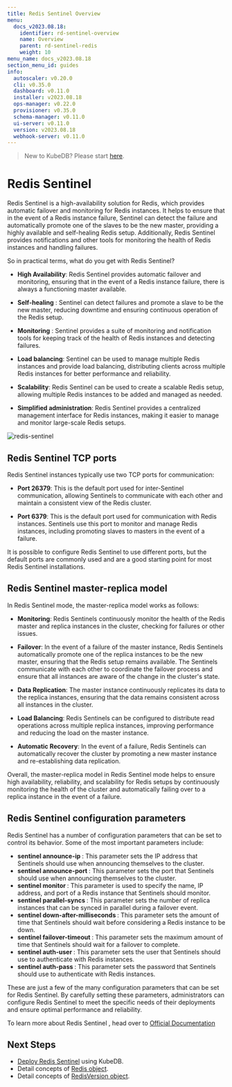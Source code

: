 ```yaml
---
title: Redis Sentinel Overview
menu:
  docs_v2023.08.18:
    identifier: rd-sentinel-overview
    name: Overview
    parent: rd-sentinel-redis
    weight: 10
menu_name: docs_v2023.08.18
section_menu_id: guides
info:
  autoscaler: v0.20.0
  cli: v0.35.0
  dashboard: v0.11.0
  installer: v2023.08.18
  ops-manager: v0.22.0
  provisioner: v0.35.0
  schema-manager: v0.11.0
  ui-server: v0.11.0
  version: v2023.08.18
  webhook-server: v0.11.0
---
```


> New to KubeDB? Please start [here](/docs/v2023.08.18/README).

# Redis Sentinel

Redis Sentinel is a high-availability solution for Redis, which provides automatic failover and monitoring for Redis instances.
It helps to ensure that in the event of a Redis instance failure, Sentinel can detect the failure and automatically promote one of the slaves
to be the new master, providing a highly available and self-healing Redis setup. Additionally, Redis Sentinel provides notifications and other 
tools for monitoring the health of Redis instances and handling failures.

So in practical terms, what do you get with Redis Sentinel?

- **High Availability**: Redis Sentinel provides automatic failover and monitoring, ensuring that in the event of a Redis instance failure, there is always a functioning master available.

- **Self-healing** : Sentinel can detect failures and promote a slave to be the new master, reducing downtime and ensuring continuous operation of the Redis setup.

- **Monitoring** : Sentinel provides a suite of monitoring and notification tools for keeping track of the health of Redis instances and detecting failures.

- **Load balancing**: Sentinel can be used to manage multiple Redis instances and provide load balancing, distributing clients across multiple Redis instances for better performance and reliability.

- **Scalability**: Redis Sentinel can be used to create a scalable Redis setup, allowing multiple Redis instances to be added and managed as needed.

- **Simplified administration**: Redis Sentinel provides a centralized management interface for Redis instances, making it easier to manage and monitor large-scale Redis setups.




![redis-sentinel](/docs/v2023.08.18/images/redis/redis-sentinel.png)


## Redis Sentinel TCP ports

Redis Sentinel instances typically use two TCP ports for communication:

- **Port 26379**: This is the default port used for inter-Sentinel communication, allowing Sentinels to communicate with each other and maintain a consistent view of the Redis cluster.

- **Port 6379**: This is the default port used for communication with Redis instances. Sentinels use this port to monitor and manage Redis instances, including promoting slaves to masters in the event of a failure.

It is possible to configure Redis Sentinel to use different ports, but the default ports are commonly used and are a good starting point for most Redis Sentinel installations.


## Redis Sentinel master-replica model

In Redis Sentinel mode, the master-replica model works as follows:

- **Monitoring**: Redis Sentinels continuously monitor the health of the Redis master and replica instances in the cluster, checking for failures or other issues.

- **Failover**: In the event of a failure of the master instance, Redis Sentinels automatically promote one of the replica instances to be the new master, ensuring that the Redis setup remains available. The Sentinels communicate with each other to coordinate the failover process and ensure that all instances are aware of the change in the cluster's state.

- **Data Replication**: The master instance continuously replicates its data to the replica instances, ensuring that the data remains consistent across all instances in the cluster.

- **Load Balancing**: Redis Sentinels can be configured to distribute read operations across multiple replica instances, improving performance and reducing the load on the master instance.

- **Automatic Recovery**: In the event of a failure, Redis Sentinels can automatically recover the cluster by promoting a new master instance and re-establishing data replication.

Overall, the master-replica model in Redis Sentinel mode helps to ensure high availability, reliability, and scalability for Redis setups by continuously monitoring the health of the cluster and automatically failing over to a replica instance in the event of a failure.


## Redis Sentinel configuration parameters

Redis Sentinel has a number of configuration parameters that can be set to control its behavior. Some of the most important parameters include:

- **sentinel announce-ip <ip>**: This parameter sets the IP address that Sentinels should use when announcing themselves to the cluster.
- **sentinel announce-port <port>**: This parameter sets the port that Sentinels should use when announcing themselves to the cluster.
- **sentinel monitor <master-name> <ip> <port> <quorum>**: This parameter is used to specify the name, IP address, and port of a Redis instance that Sentinels should monitor.
- **sentinel parallel-syncs <master-name> <value>**: This parameter sets the number of replica instances that can be synced in parallel during a failover event.
- **sentinel down-after-milliseconds <master-name> <time>**: This parameter sets the amount of time that Sentinels should wait before considering a Redis instance to be down.
- **sentinel failover-timeout <master-name> <time>**: This parameter sets the maximum amount of time that Sentinels should wait for a failover to complete.
- **sentinel auth-user <master-name> <username>**: This parameter sets the user that Sentinels should use to authenticate with Redis instances.
- **sentinel auth-pass <master-name> <password>**: This parameter sets the password that Sentinels should use to authenticate with Redis instances.

These are just a few of the many configuration parameters that can be set for Redis Sentinel. By carefully setting these parameters, administrators can configure Redis Sentinel to meet the specific needs of their deployments and ensure optimal performance and reliability.

To learn more about Redis Sentinel , head over to [Official Documentation](https://redis.io/docs/management/sentinel/)

## Next Steps

- [Deploy Redis Sentinel](/docs/v2023.08.18/guides/redis/sentinel/redis-sentinel) using KubeDB.
- Detail concepts of [Redis object](/docs/v2023.08.18/guides/redis/concepts/redis).
- Detail concepts of [RedisVersion object](/docs/v2023.08.18/guides/redis/concepts/catalog).
